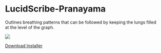 LucidScribe-Pranayama
=====================

Outlines breathing patterns that can be followed by keeping the lungs filled at the level of the graph.

<a href="http://lsdbase.org/2012/03/04/extension-of-breath/"><img src="http://lsdbase.files.wordpress.com/2012/03/2012-03-04-extension-of-breath.png?w=640&h=320" /></a>

<a href="http://lucidcode.com/category/software/lucid-scribe-plugins/pranayama/">Download Installer</a>
